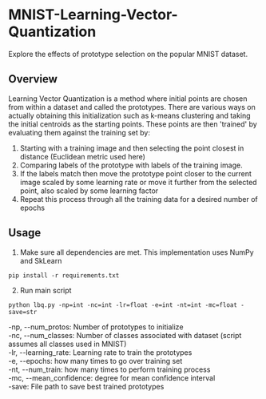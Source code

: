 # MNIST-Learning-Vector-Quantization
Explore the effects of prototype selection on the popular MNIST dataset.  

## Overview
Learning Vector Quantization is a method where initial points are chosen from within a dataset and called the prototypes. There are various ways on actually obtaining this initialization such as k-means clustering and taking the initial centroids as the starting points. These points are then 'trained' by evaluating them against the training set by:  
1) Starting with a training image and then selecting the point closest in distance (Euclidean metric used here)
2) Comparing labels of the prototype with labels of the training image.  
3) If the labels match then move the prototype point closer to the current image scaled by some learning rate or move it further from the selected point, also scaled by some learning factor
4) Repeat this process through all the training data for a desired number of epochs  
## Usage
1. Make sure all dependencies are met. This implementation uses NumPy and SkLearn
```
pip install -r requirements.txt
```
2. Run main script
```
python lbq.py -np=int -nc=int -lr=float -e=int -nt=int -mc=float -save=str
```
-np, --num_protos: Number of prototypes to initialize  
-nc, --num_classes: Number of classes associated with dataset (script assumes all classes used in MNIST)  
-lr, --learning_rate: Learning rate to train the prototypes  
-e, --epochs: how many times to go over training set  
-nt, --num_train: how many times to perform training process  
-mc, --mean_confidence: degree for mean confidence interval  
-save: File path to save best trained prototypes  
